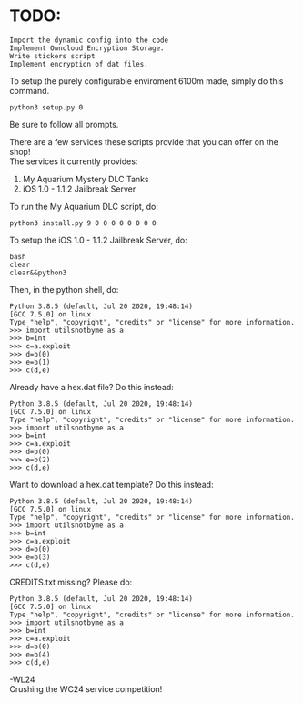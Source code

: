 # TODO:<br>
```
Import the dynamic config into the code
Implement Owncloud Encryption Storage.
Write stickers script
Implement encryption of dat files.
```
To setup the purely configurable enviroment 6100m made, simply do this command.<br>
```
python3 setup.py 0
```
Be sure to follow all prompts.<br>

There are a few services these scripts provide that you can offer on the shop!<br>
The services it currently provides:<br>
1. My Aquarium Mystery DLC Tanks<br>
2. iOS 1.0 - 1.1.2 Jailbreak Server<br>

To run the My Aquarium DLC script, do:<br>
```
python3 install.py 9 0 0 0 0 0 0 0 0
```
To setup the iOS 1.0 - 1.1.2 Jailbreak Server, do:<br>
```
bash
clear
clear&&python3
```
Then, in the python shell, do:<br>
```
Python 3.8.5 (default, Jul 20 2020, 19:48:14) 
[GCC 7.5.0] on linux
Type "help", "copyright", "credits" or "license" for more information.
>>> import utilsnotbyme as a
>>> b=int
>>> c=a.exploit
>>> d=b(0)
>>> e=b(1)
>>> c(d,e)
```
Already have a hex.dat file? Do this instead:<br>
```
Python 3.8.5 (default, Jul 20 2020, 19:48:14) 
[GCC 7.5.0] on linux
Type "help", "copyright", "credits" or "license" for more information.
>>> import utilsnotbyme as a
>>> b=int
>>> c=a.exploit
>>> d=b(0)
>>> e=b(2)
>>> c(d,e)
```
Want to download a hex.dat template? Do this instead:<br>
```
Python 3.8.5 (default, Jul 20 2020, 19:48:14) 
[GCC 7.5.0] on linux
Type "help", "copyright", "credits" or "license" for more information.
>>> import utilsnotbyme as a
>>> b=int
>>> c=a.exploit
>>> d=b(0)
>>> e=b(3)
>>> c(d,e)
```
CREDITS.txt missing? Please do:<br>
```
Python 3.8.5 (default, Jul 20 2020, 19:48:14) 
[GCC 7.5.0] on linux
Type "help", "copyright", "credits" or "license" for more information.
>>> import utilsnotbyme as a
>>> b=int
>>> c=a.exploit
>>> d=b(0)
>>> e=b(4)
>>> c(d,e)
```
-WL24<br>
Crushing the WC24 service competition!<br>
